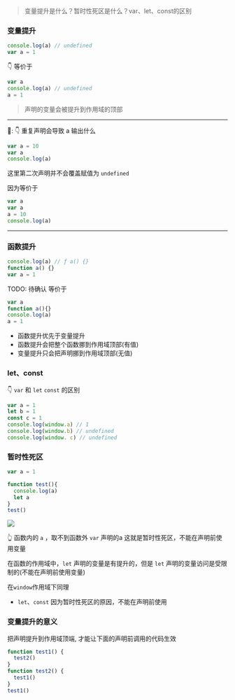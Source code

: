 
> 变量提升是什么？暂时性死区是什么？var、let、const的区别

### 变量提升
```js
console.log(a) // undefined
var a = 1
```
👇 等价于
```js
var a
console.log(a) // undefined
a = 1
```
> 声明的变量会被提升到作用域的顶部

---

🤔: 👇 重复声明会导致 a 输出什么
```js
var a = 10
var a
console.log(a)
```
这里第二次声明并不会覆盖赋值为 `undefined`

因为等价于
```js
var a
var a
a = 10
console.log(a)
```
---

### 函数提升

```js
console.log(a) // ƒ a() {}
function a() {}
var a = 1
```

TODO: 待确认
等价于
```js
var a
function a(){}
console.log(a)
a = 1
```

- 函数提升优先于变量提升
- 函数提升会把整个函数挪到作用域顶部(有值)
- 变量提升只会把声明挪到作用域顶部(无值)

### let、const

👇 `var` 和 `let` `const` 的区别
```js
var a = 1
let b = 1
const c = 1
console.log(window.a) // 1
console.log(window.b) // undefined
console.log(window. c) // undefined
```

### 暂时性死区
```js
var a = 1

function test(){
  console.log(a)
  let a
}
test()
```
![](https://kingan-md-img.oss-cn-guangzhou.aliyuncs.com/blog/20221201104934.png)

👆 函数内的 `a` ，取不到函数外 `var` 声明的a
这就是暂时性死区，不能在声明前使用变量

在函数的作用域中，`let` 声明的变量是有提升的，但是 `let` 声明的变量访问是受限制的(不能在声明前使用变量)

在`window`作用域下同理

- `let`、`const` 因为暂时性死区的原因，不能在声明前使用

### 变量提升的意义

把声明提升到作用域顶端, 才能让下面的声明前调用的代码生效
```js
function test1() {
  test2()
}
function test2() {
  test1()
}
test1()
```
